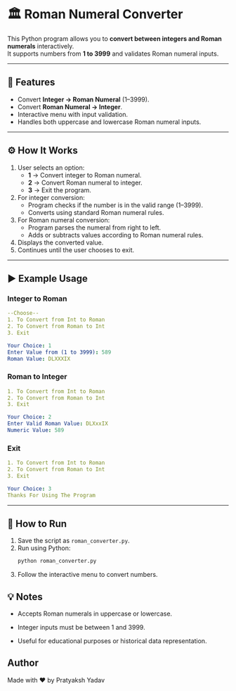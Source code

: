 # 🏛️ Roman Numeral Converter

This Python program allows you to **convert between integers and Roman numerals** interactively.  
It supports numbers from **1 to 3999** and validates Roman numeral inputs.

---

## 📌 Features
- Convert **Integer → Roman Numeral** (1–3999).
- Convert **Roman Numeral → Integer**.
- Interactive menu with input validation.
- Handles both uppercase and lowercase Roman numeral inputs.

---

## ⚙️ How It Works
1. User selects an option:
   - **1** → Convert integer to Roman numeral.
   - **2** → Convert Roman numeral to integer.
   - **3** → Exit the program.
2. For integer conversion:
   - Program checks if the number is in the valid range (1–3999).
   - Converts using standard Roman numeral rules.
3. For Roman numeral conversion:
   - Program parses the numeral from right to left.
   - Adds or subtracts values according to Roman numeral rules.
4. Displays the converted value.
5. Continues until the user chooses to exit.

---

## ▶️ Example Usage

### Integer to Roman
```yml
--Choose--
1. To Convert from Int to Roman
2. To Convert from Roman to Int
3. Exit

Your Choice: 1
Enter Value from (1 to 3999): 589
Roman Value: DLXXXIX
```
### Roman to Integer
```yml
1. To Convert from Int to Roman
2. To Convert from Roman to Int
3. Exit

Your Choice: 2
Enter Valid Roman Value: DLXxxIX
Numeric Value: 589
```
### Exit
```yml
1. To Convert from Int to Roman
2. To Convert from Roman to Int
3. Exit

Your Choice: 3
Thanks For Using The Program
```



---

## 🚀 How to Run
1. Save the script as `roman_converter.py`.
2. Run using Python:
   ```bash
   python roman_converter.py
   ```
3. Follow the interactive menu to convert numbers.

## 💡 Notes

- Accepts Roman numerals in uppercase or lowercase.

- Integer inputs must be between 1 and 3999.

- Useful for educational purposes or historical data representation.


## Author

Made with ❤️ by Pratyaksh Yadav